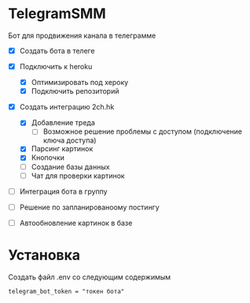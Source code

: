 # TelegramSMM
Бот для продвижения канала в телеграмме

- [X] Создать бота в телеге
- [X] Подключить к heroku
    - [X] Оптимизировать под хероку
    - [X] Подключить репозиторий
- [X] Создать интеграцию 2ch.hk
    - [X] Добавление треда
        - [ ] Возможное решение проблемы с доступом (подключение ключа доступа)
    - [X] Парсинг картинок
    - [X] Кнопочки
    - [ ] Создание базы данных
    - [ ] Чат для проверки картинок
- [ ] Интеграция бота в группу
- [ ] Решение по запланированоому постингу
- [ ] Автообновление картинок в базе


# Установка

Создать файл .env со следующим содержимым

    telegram_bot_token = "токен бота"